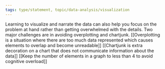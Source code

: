 ```yaml
---
tags: type/statement, topic/data-analysis/visualization
---
```

Learning to visualize and narrate the data can also help you focus on the problem at hand rather than getting overwhelmed with the details. Two major challenges are in avoiding overplotting and chartjunk. [[Overplotting is a situation where there are too much data represented which causes elements to overlap and become unreadable]] [[Chartjunk is extra decoration on a chart that does not communicate information about the data]] [[Keep the number of elements in a graph to less than 4 to avoid cognitive overload]]